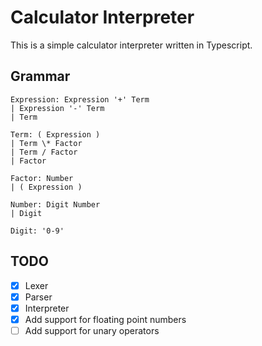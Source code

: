 # Calculator Interpreter

This is a simple calculator interpreter written in Typescript.

## Grammar

```
Expression: Expression '+' Term
| Expression '-' Term
| Term

Term: ( Expression )
| Term \* Factor
| Term / Factor
| Factor

Factor: Number
| ( Expression )

Number: Digit Number
| Digit

Digit: '0-9'
```

## TODO

- [x] Lexer
- [x] Parser
- [x] Interpreter
- [x] Add support for floating point numbers
- [ ] Add support for unary operators
